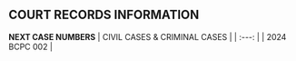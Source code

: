 ## COURT RECORDS INFORMATION

**NEXT CASE NUMBERS**
| CIVIL CASES & CRIMINAL CASES |
| :---: |
| 2024 BCPC 002 |

